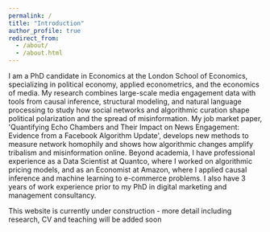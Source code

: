 ```yaml
---
permalink: /
title: "Introduction"
author_profile: true
redirect_from: 
  - /about/
  - /about.html
---
```

I am a PhD candidate in Economics at the London School of Economics, specializing in political economy, applied econometrics, and the economics of media. My research combines large-scale media engagement data with tools from causal inference, structural modeling, and natural language processing to study how social networks and algorithmic curation shape political polarization and the spread of misinformation. My job market paper, 'Quantifying Echo Chambers and Their Impact on News Engagement: Evidence from a Facebook Algorithm Update', develops new methods to measure network homophily and shows how algorithmic changes amplify tribalism and misinformation online. Beyond academia, I have professional experience as a Data Scientist at Quantco, where I worked on algorithmic pricing models, and as an Economist at Amazon, where I applied causal inference and machine learning to e-commerce problems. I also have 3 years of work experience prior to my PhD in digital marketing and management consultancy.

This website is currently under construction - more detail including research, CV and teaching will be added soon